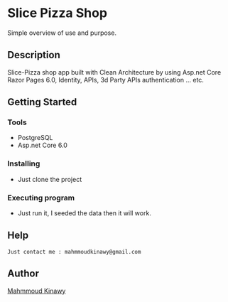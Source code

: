# Slice Pizza Shop

Simple overview of use and purpose.

## Description

Slice-Pizza shop app built with Clean Architecture by using Asp.net Core Razor Pages 6.0, Identity, APIs, 3d Party APIs authentication ... etc.

## Getting Started

### Tools

- PostgreSQL
- Asp.net Core 6.0

### Installing

- Just clone the project

### Executing program

- Just run it, I seeded the data then it will work.

## Help

```
Just contact me : mahmmoudkinawy@gmail.com
```

## Author

<a href="https://github.com/mahmmoudkinawy">Mahmmoud Kinawy</a>
